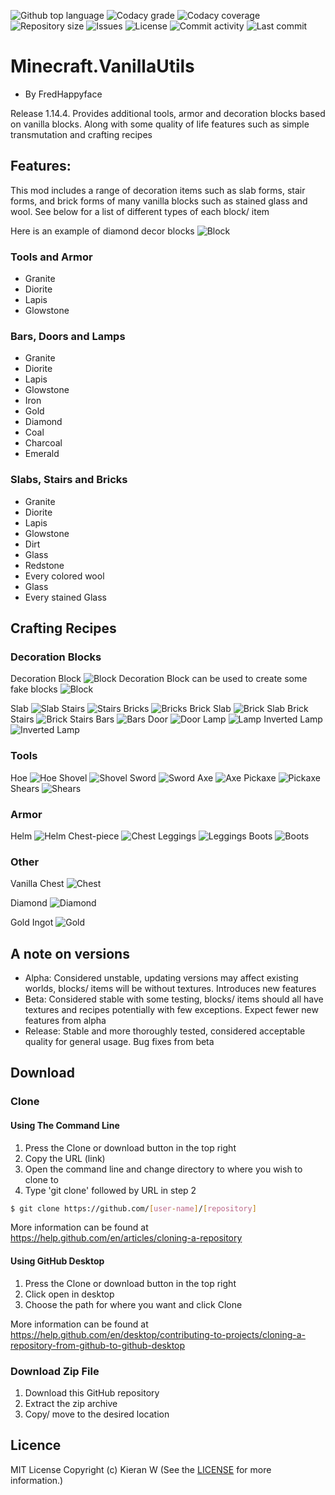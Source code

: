 <p float="left">
<img src="https://img.shields.io/github/languages/top/fredhappyface/Minecraft.VanillaUtils.svg?style=flat-square" alt="Github top language">
<img src="https://img.shields.io/codacy/grade/1c2a862ec94b41dca017b78d901e8d2a.svg?style=flat-square" alt="Codacy grade">
<img src="https://img.shields.io/codacy/coverage/1c2a862ec94b41dca017b78d901e8d2a.svg?style=flat-square" alt="Codacy coverage">
<img src="https://img.shields.io/github/repo-size/fredhappyface/Minecraft.VanillaUtils.svg?style=flat-square" alt="Repository size">
<img src="https://img.shields.io/github/issues/fredhappyface/Minecraft.VanillaUtils.svg?style=flat-square" alt="Issues">
<img src="https://img.shields.io/github/license/fredhappyface/Minecraft.VanillaUtils.svg?style=flat-square" alt="License">
<img src="https://img.shields.io/github/commit-activity/m/fredhappyface/Minecraft.VanillaUtils.svg?style=flat-square" alt="Commit activity">
<img src="https://img.shields.io/github/last-commit/fredhappyface/Minecraft.VanillaUtils.svg?style=flat-square" alt="Last commit">
</p>

# Minecraft.VanillaUtils
- By FredHappyface

Release 1.14.4. Provides additional tools, armor and decoration blocks based on vanilla blocks. Along with some quality of life features such as simple transmutation and crafting recipes

## Features: 
This mod includes a range of decoration items such as slab forms, stair forms, and brick forms of many vanilla blocks such as stained glass and wool. See below for a list of different types of each block/ item

Here is an example of diamond decor blocks
![Block ](https://raw.githubusercontent.com/FredHappyface/Minecraft.VanillaUtils/master/readme-assets/screenshots/desktop/diamond_blocks.PNG "Diamond Blocks ")

### Tools and Armor 
- Granite 
- Diorite
- Lapis 
- Glowstone 

### Bars, Doors and Lamps
- Granite 
- Diorite
- Lapis 
- Glowstone 
- Iron
- Gold
- Diamond
- Coal
- Charcoal
- Emerald


### Slabs, Stairs and Bricks 
- Granite 
- Diorite
- Lapis 
- Glowstone 
- Dirt
- Glass
- Redstone
- Every colored wool
- Glass
- Every stained Glass


## Crafting Recipes 

### Decoration Blocks

Decoration Block 
![Block ](https://raw.githubusercontent.com/FredHappyface/Minecraft.VanillaUtils/master/readme-assets/screenshots/crafting/decoration_block.PNG "Block ")
Decoration Block can be used to create some fake blocks 
![Block ](https://raw.githubusercontent.com/FredHappyface/Minecraft.VanillaUtils/master/readme-assets/screenshots/crafting/fake_block.PNG "Block ")


Slab 
![Slab](https://raw.githubusercontent.com/FredHappyface/Minecraft.VanillaUtils/master/readme-assets/screenshots/crafting/slab.PNG "Slab")
Stairs
![Stairs](https://raw.githubusercontent.com/FredHappyface/Minecraft.VanillaUtils/master/readme-assets/screenshots/crafting/stairs.PNG "Stairs")
Bricks
![Bricks](https://raw.githubusercontent.com/FredHappyface/Minecraft.VanillaUtils/master/readme-assets/screenshots/crafting/bricks.PNG "Bricks")
Brick Slab
![Brick Slab](https://raw.githubusercontent.com/FredHappyface/Minecraft.VanillaUtils/master/readme-assets/screenshots/crafting/brick_slab.PNG "Brick Slab")
Brick Stairs
![Brick Stairs](https://raw.githubusercontent.com/FredHappyface/Minecraft.VanillaUtils/master/readme-assets/screenshots/crafting/brick_stairs.PNG "Brick Stairs")
Bars
![Bars](https://raw.githubusercontent.com/FredHappyface/Minecraft.VanillaUtils/master/readme-assets/screenshots/crafting/bars.PNG "Bars")
Door
![Door](https://raw.githubusercontent.com/FredHappyface/Minecraft.VanillaUtils/master/readme-assets/screenshots/crafting/door.PNG "Door")
Lamp 
![Lamp ](https://raw.githubusercontent.com/FredHappyface/Minecraft.VanillaUtils/master/readme-assets/screenshots/crafting/lamp.PNG "Lamp ")
Inverted Lamp
![Inverted Lamp](https://raw.githubusercontent.com/FredHappyface/Minecraft.VanillaUtils/master/readme-assets/screenshots/crafting/lamp_inverted.PNG "Inverted Lamp")

### Tools 

Hoe 
![Hoe](https://raw.githubusercontent.com/FredHappyface/Minecraft.VanillaUtils/master/readme-assets/screenshots/crafting/hoe.PNG "Hoe")
Shovel 
![Shovel](https://raw.githubusercontent.com/FredHappyface/Minecraft.VanillaUtils/master/readme-assets/screenshots/crafting/shovel.PNG "Shovel")
Sword
![Sword](https://raw.githubusercontent.com/FredHappyface/Minecraft.VanillaUtils/master/readme-assets/screenshots/crafting/sword.PNG "Sword")
Axe 
![Axe ](https://raw.githubusercontent.com/FredHappyface/Minecraft.VanillaUtils/master/readme-assets/screenshots/crafting/axe.PNG "Axe ")
Pickaxe 
![Pickaxe ](https://raw.githubusercontent.com/FredHappyface/Minecraft.VanillaUtils/master/readme-assets/screenshots/crafting/pickaxe.PNG "Pickaxe ")
Shears 
![Shears ](https://raw.githubusercontent.com/FredHappyface/Minecraft.VanillaUtils/master/readme-assets/screenshots/crafting/shears.PNG "Shears ")

### Armor 

Helm
![Helm](https://raw.githubusercontent.com/FredHappyface/Minecraft.VanillaUtils/master/readme-assets/screenshots/crafting/helm.PNG "Helm")
Chest-piece
![Chest](https://raw.githubusercontent.com/FredHappyface/Minecraft.VanillaUtils/master/readme-assets/screenshots/crafting/chest.PNG "Chest")
Leggings 
![Leggings ](https://raw.githubusercontent.com/FredHappyface/Minecraft.VanillaUtils/master/readme-assets/screenshots/crafting/leggings.PNG "Leggings ")
Boots 
![Boots ](https://raw.githubusercontent.com/FredHappyface/Minecraft.VanillaUtils/master/readme-assets/screenshots/crafting/boots.PNG "Boots ")

### Other

Vanilla Chest
![Chest](https://raw.githubusercontent.com/FredHappyface/Minecraft.VanillaUtils/master/readme-assets/screenshots/crafting/chest_block.PNG "Chest")

Diamond
![Diamond](https://raw.githubusercontent.com/FredHappyface/Minecraft.VanillaUtils/master/readme-assets/screenshots/crafting/transmutation_diamond.PNG "Diamond")

Gold Ingot
![Gold ](https://raw.githubusercontent.com/FredHappyface/Minecraft.VanillaUtils/master/readme-assets/screenshots/crafting/transmutation_gold.PNG "Gold ")

## A note on versions
- Alpha: Considered unstable, updating versions may affect existing worlds, blocks/ items will be without textures. Introduces new features
- Beta: Considered stable with some testing, blocks/ items should all have textures and recipes potentially with few exceptions. Expect fewer new features from alpha
- Release: Stable and more thoroughly tested, considered acceptable quality for general usage. Bug fixes from beta

## Download
### Clone
#### Using The Command Line 
1. Press the Clone or download button in the top right
2. Copy the URL (link)
3. Open the command line and change directory to where you wish to clone to
4. Type 'git clone' followed by URL in step 2
```bash
$ git clone https://github.com/[user-name]/[repository]
```

More information can be found at https://help.github.com/en/articles/cloning-a-repository 

#### Using GitHub Desktop
1. Press the Clone or download button in the top right
2. Click open in desktop
3. Choose the path for where you want and click Clone

More information can be found at https://help.github.com/en/desktop/contributing-to-projects/cloning-a-repository-from-github-to-github-desktop 

### Download Zip File

1. Download this GitHub repository
2. Extract the zip archive
3. Copy/ move to the desired location


## Licence 
MIT License
Copyright (c) Kieran W
(See the [LICENSE](/LICENSE.md) for more information.)

